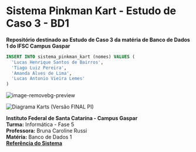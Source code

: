# Sistema Pinkman Kart - Estudo de Caso 3 - BD1
**Repositório destinado ao Estudo de Caso 3 da matéria de Banco de Dados 1 do IFSC Campus Gaspar**

```sql
INSERT INTO sistema_pinkman_kart (nomes) VALUES (
  'Lucas Henrique Santos de Bairros',
  'Tiago Luiz Pereira',
  'Amanda Alves de Lima',
  'Lucas Antonio Vieira Lemes'
)
```

![image-removebg-preview](https://github.com/lucashsbifsc/pinkmankart-estudodecaso3-BD1/assets/124683425/ffe1cfe0-b0e0-4199-ba9e-38ce0596b21b)

![Diagrama Karts (Versão FINAL PI)](https://github.com/lucashsbifsc/pinkmankart-estudodecaso3-BD1/assets/124683425/1ac1831d-3386-45dd-ac9a-2862354a441c)

**Instituto Federal de Santa Catarina - Campus Gaspar**<br>
**Turma:** Informática - Fase 5<br>
**Professora:** Bruna Caroline Russi<br>
**Matéria:** Banco de Dados 1<br>
[**Referência do Sistema**](https://docs.google.com/document/d/1kpgR25-CgklVrcE-6rWICn5qj_Gh7ZXoRv91psQtyhY/edit?usp=sharing)
